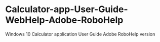 # Calculator-app-User-Guide-WebHelp-Adobe-RoboHelp
Windows 10 Calculator application User Guide Adobe RoboHelp version
